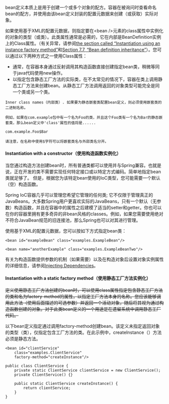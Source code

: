 bean定义本质上是用于创建一个或多个对象的配方。容器在被询问时查看命名bean的配方，并使用由该bean定义封装的配置元数据来创建（或获取）实际对象。

如果使用基于XML的配置元数据，则指定要在&lt;bean /&gt;元素的class属性中实例化的对象的类型（或类）。此类属性通常是必需的，它在内部是BeanDefinition实例上的Class属性。（有关异常，请参阅[the section called “Instantiation using an instance factory method”](https://docs.spring.io/spring/docs/4.3.20.RELEASE/spring-framework-reference/htmlsingle/#beans-factory-class-instance-factory-method)和[Section 7.7, “Bean definition inheritance”](https://docs.spring.io/spring/docs/4.3.20.RELEASE/spring-framework-reference/htmlsingle/#beans-child-bean-definitions)）。您可以通过以下两种方式之一使用Class属性：

* 通常，在容器本身通过反射调用其构造函数直接创建指定bean类，稍微等同于java代码使用new操作。
* 以指定包含静态工厂方法的实际类，在不太常见的情况下，容器在类上调用静态工厂方法来创建bean。从静态工厂方法调用返回的对象类型可能完全是同一个类或另一个类。

```
Inner class names（内部类）. 如果要为静态嵌套类配置bean定义，则必须使用嵌套类的二进制名称。

例如，如果在com.example包中有一个名为Foo的类，并且这个Foo类有一个名为Bar的静态嵌套类，那么bean定义中'class'属性的值将是......

com.example.Foo$Bar

请注意，在名称中使用$字符可以将嵌套类名与外部类名分开。
```

#### Instantiation with a constructor（使用构造函数实例化）

当您通过构造方法创建bean时，所有普通类都可以使用并与Spring兼容。也就是说，正在开发的类不需要实现任何特定接口或以特定方式编码。简单地指定bean类就足够了。 但是，根据您为该特定bean使用的IoC类型，您可能需要一个默认（空）构造函数。

Spring IoC容器几乎可以管理您希望它管理的任何类; 它不仅限于管理真正的JavaBeans。大多数Spring用户更喜欢实际的JavaBeans，只有一个默认（无参数）构造函数，并且在容器中的属性之后建模了适当的setter和getter。你也可以在你的容器里拥有更多奇异的非bean风格的classes。例如，如果您需要使用绝对不符合JavaBean规范的旧连接池，那么Spring也可以对其进行管理。

使用基于XML的配置元数据，您可以按如下方式指定bean类：

```
<bean id="exampleBean" class="examples.ExampleBean"/>

<bean name="anotherExample" class="examples.ExampleBeanTwo"/>
```

有关为构造函数提供参数的机制（如果需要）以及在构造对象后设置对象实例属性的详细信息，请参阅[Injecting Dependencies](https://docs.spring.io/spring/docs/4.3.20.RELEASE/spring-framework-reference/htmlsingle/#beans-factory-collaborators)。

#### Instantiation with a static factory method（使用静态工厂方法实例化）

~~定义使用静态工厂方法创建的bean时，可以使用class属性指定包含静态工厂方法的类和名为factory-method的属性，以指定工厂方法本身的名称。您应该能够调用此方法（使用后面描述的可选参数）并返回一个活动对象，随后将其视为通过构造函数创建的对象。对于此类bean定义的一个用途是在遗留系统中调用静态工厂代码。~~

以下bean定义指定通过调用factory-method创建bean。该定义未指定返回对象的类型（类），仅指定包含工厂方法的类。在此示例中，createInstance（）方法必须是静态方法。

```
<bean id="clientService"
    class="examples.ClientService"
    factory-method="createInstance"/>
```

```
public class ClientService {
    private static ClientService clientService = new ClientService();
    private ClientService() {}

    public static ClientService createInstance() {
        return clientService;
    }
}
```



